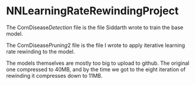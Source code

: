 # NNLearningRateRewindingProject

The CornDisease*Detection* file is the file Siddarth wrote to train the base model.

The CornDisease*Pruning*2 file is the file I wrote to apply iterative learning rate rewinding to the model.

The models themselves are mostly too big to upload to github. The original one compressed to 40MB, and by the time we got to the eight iteration of rewinding it compresses down to 11MB.
